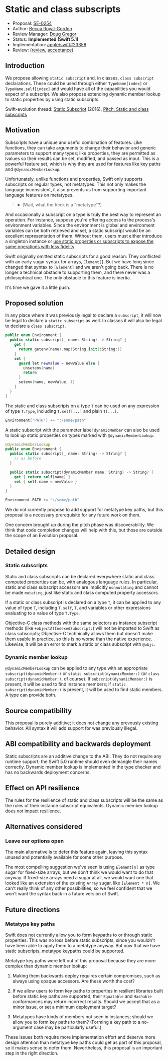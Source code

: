 # Static and class subscripts

* Proposal: [SE-0254](0254-static-subscripts.md)
* Author: [Becca Royal-Gordon](https://github.com/beccadax)
* Review Manager: [Doug Gregor](https://github.com/DougGregor)
* Status: **Implemented (Swift 5.1)**
* Implementation: [apple/swift#23358](https://github.com/apple/swift/pull/23358)
* Review: ([review](https://forums.swift.org/t/se-0254-static-and-class-subscripts/22537), [acceptance](https://forums.swift.org/t/accepted-se-0254-static-and-class-subscripts/22941))

## Introduction

We propose allowing `static subscript` and, in classes, `class subscript` declarations. These could be used through either `TypeName[index]` or `TypeName.self[index]` and would have all of the capabilities you would expect of a subscript. We also propose extending dynamic member lookup to static properties by using static subscripts.

Swift-evolution thread: [Static Subscript](https://forums.swift.org/t/static-subscript/1229) (2016), [Pitch: Static and class subscripts](https://forums.swift.org/t/pitch-static-and-class-subscripts/21850)

## Motivation

Subscripts have a unique and useful combination of features. Like functions, they can take arguments to change their behavior and generic parameters to support many types; like properties, they are permitted as lvalues so their results can be set, modified, and passed as inout. This is a powerful feature set, which is why they are used for features like key paths and `@dynamicMemberLookup`.

Unfortunately, unlike functions and properties, Swift only supports subscripts on regular types, not metatypes. This not only makes the language inconsistent, it also prevents us from supporting important language features on metatypes.

> <details>
> <summary>(Wait, what the heck is a "metatype"?)</summary>
>
> A type like `Int` has many instances, like `0` and `-42`. But Swift also creates a special instance representing the `Int` type itself, as opposed to any specific `Int` belonging to that type. This special instance can be directly accessed by writing `Int.self`; it is also returned by `type(of:)` and used in various other places. In fact, static members of `Int` are instance members of `Int.self`, so you use it any time you call one of those.
>
> Since `Int.self` is an instance, it must have a type, but the type of `Int.self` is not `Int`; after all, `Int.self` cannot do the things an `Int` can do, like arithmetic and comparison. Instead, `Int.self` is an instance of the type `Int.Type`. Because `Int.Type` is the type of a type, it is called a "metatype".
> </details>

And occasionally a subscript on a type is truly the best way to represent an operation. For instance, suppose you're offering access to the process's environment variables. Since the environment is global and environment variables can be both retrieved and set, a static subscript would be an excellent representation of them. Without them, users must either introduce a singleton instance or [use static properties or subscripts to expose the same operations with less fidelity](https://github.com/apple/swift-package-manager/blob/master/Sources/Basic/ProcessEnv.swift#L15).

Swift originally omitted static subscripts for a good reason: They conflicted with an early sugar syntax for arrays, `Element[]`. But we have long since changed that syntax to `[Element]` and we aren't going back. There is no longer a technical obstacle to supporting them, and there never was a philosophical one. The only obstacle to this feature is inertia.

It's time we gave it a little push.

## Proposed solution

In any place where it was previously legal to declare a `subscript`, it will now be legal to declare a `static subscript` as well. In classes it will also be legal to declare a `class subscript`.

```swift
public enum Environment {
  public static subscript(_ name: String) -> String? {
    get {
      return getenv(name).map(String.init(cString:))
    }
    set {
      guard let newValue = newValue else {
        unsetenv(name)
        return
      }
      setenv(name, newValue, 1)
    }
  }
}
```

The static and class subscripts on a type `T` can be used on any expression of type `T.Type`, including `T.self[...]` and plain `T[...]`.

```swift
Environment["PATH"] += ":/some/path"
```

A static subscript with the parameter label `dynamicMember` can also be used to look up static properties on types marked with `@dynamicMemberLookup`.

```swift
@dynamicMemberLookup
public enum Environment {
  public static subscript(_ name: String) -> String? {
    // as before
  }

  public static subscript(dynamicMember name: String) -> String? {
    get { return self[name] }
    set { self.name = newValue }
  }
}

Environment.PATH += ":/some/path"
```

We do not currently propose to add support for metatype key paths, but this proposal is a necessary prerequisite for any future work on them.

One concern brought up during the pitch phase was discoverability. We think that code completion changes will help with this, but those are outside the scope of an Evolution proposal.

## Detailed design

### Static subscripts

Static and class subscripts can be declared everywhere static and class computed properties can be, with analogous language rules. In particular, static and class subscript accessors are implicitly `nonmutating` and cannot be made `mutating`, just like static and class computed property accessors.

If a static or class subscript is declared on a type `T`, it can be applied to any value of type `T`, including `T.self`, `T`, and variables or other expressions evaluating to a value of type `T.Type`.

Objective-C class methods with the same selectors as instance subscript methods (like `+objectAtIndexedSubscript:`) will not be imported to Swift as class subscripts; Objective-C technically allows them but doesn't make them usable in practice, so this is no worse than the native experience. Likewise, it will be an error to mark a static or class subscript with `@objc`.

### Dynamic member lookup

`@dynamicMemberLookup` can be applied to any type with an appropriate `subscript(dynamicMember:)` or `static subscript(dynamicMember:)` (or `class subscript(dynamicMember:)`, of course). If `subscript(dynamicMember:)` is present, it will be used to find instance members; if `static subscript(dynamicMember:)` is present, it will be used to find static members. A type can provide both.

## Source compatibility

This proposal is purely additive; it does not change any prevously existing behavior. All syntax it will add support for was previously illegal.

## ABI compatibility and backwards deployment

Static subscripts are an additive change to the ABI. They do not require any runtime support; the Swift 5.0 runtime should even demangle their names correctly. Dynamic member lookup is implemented in the type checker and has no backwards deployment concerns.

## Effect on API resilience

The rules for the resilience of static and class subscripts will be the same as the rules of their instance subscript equivalents. Dynamic member lookup does not impact resilience.

## Alternatives considered

### Leave our options open

The main alternative is to defer this feature again, leaving this syntax unused and potentially available for some other purpose.

The most compelling suggestion we've seen is using `Element[n]` as type sugar for fixed-size arrays, but we don't think we would want to do that anyway. If fixed-size arrays need a sugar at all, we would want one that looked like an extension of the existing `Array` sugar, like `[Element * n]`. We can't really think of any other possibilities, so we feel confident that we won't want the syntax back in a future version of Swift.

## Future directions

### Metatype key paths

Swift does not currently allow you to form keypaths to or through static properties. This was no loss before static subscripts, since you wouldn't have been able to apply them to a metatype anyway. But now that we have static subscripts, metatype keypaths could be supported.

Metatype key paths were left out of this proposal because they are more complex than dynamic member lookup:

1. Making them backwards deploy requires certain compromises, such as always using opaque accessors. Are these worth the cost?

2. If we allow users to form key paths to properties in resilient libraries built before static key paths are supported, their `Equatable` and `Hashable` conformances may return incorrect results. Should we accept that as a minor issue, or set a minimum deployment target?

3. Metatypes have kinds of members not seen in instances; should we allow you to form key paths to them? (Forming a key path to a no-argument case may be particularly useful.)

These issues both require more implementation effort and deserve more design attention than metatype key paths could get as part of this proposal, so it makes sense to defer them. Nevertheless, this proposal is an important step in the right direction.

